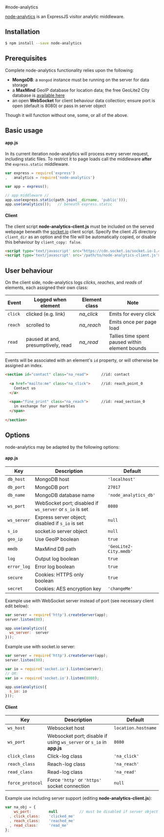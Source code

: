 #node-analytics

[node-analytics](https://www.npmjs.com/package/node-analytics) is an ExpressJS visitor analytic middleware.

## Installation

```sh
$ npm install --save node-analytics
```

## Prerequisites

Complete node-analytics functionality relies upon the following:

- **MongoDB**: a `mongod` instance must be running on the server for data storage
- a **MaxMind** GeoIP database for location data; the free GeoLite2 City database is [available here](http://dev.maxmind.com/geoip/geoip2/geolite2/)
- an open **WebSocket** for client behaviour data collection; ensure port is open (default is 8080) or pass in server object
 
Though it will function without one, some, or all of the above.

## Basic usage

#### app.js

In its current iteration node-analytics will process every server request, including static files. To restrict it to page loads call the middleware **after** the `express.static` middleware.

```javascript
var express = require('express')
,   analytics = require('node-analytics')

var app = express();

// app middleware //
app.use(express.static(path.join(__dirname, 'public')));
app.use(analytics());   // beneath express.static
```

#### Client

The client script **node-analytics-client.js** must be included on the served webpage beneath the [socket.io](http://socket.io/) client script. Specify the client JS directory `client_dir` as an option and the file will be automatically copied, or disable this behaviour by `client_copy: false`.

```html
<script type='text/javascript' src="https://cdn.socket.io/socket.io-1.4.5.js"></script>
<script type='text/javascript' src='/path/to/node-analytics-client.js'></script>
```

## User behaviour

On the client side, node-analytics logs *clicks*, *reaches*, and *reads* of elements, each assigned their own class:

Event | Logged when element | Element class | Note
--- | --- | --- | ---
`click` | clicked (e.g. link) | *na_click* | Emits for every click
`reach` | scrolled to | *na_reach* | Emits once per page load
`read` | paused at and, presumptively, read | *na_read* | Tallies time spent paused within element bounds

Events will be associated with an element's `id` property, or will otherwise be assigned an index.

```html
<section id="contact" class="na_read">      //id: contact
  
  <a href="mailto:me" class="na_click">     //id: reach_point_0
    Contact us
  </a>
  
  <span="fine_print" class="na_reach">      //id: read_section_0
    in exchange for your marbles
  </span>
  
</section>
```

## Options

node-analytics may be adapted by the following options:

#### app.js

Key | Description | Default
--- | --- | ---
`db_host` | MongoDB host | `'localhost'`
`db_port` | MongoDB port | `27017`
`db_name` | MongoDB database name | `'node_analytics_db'`
`ws_port` | WebSocket port; disabled if `ws_server` or `s_io` is set | `8080`
`ws_server` | Express server object; disabled if `s_io` is set | `null`
`s_io` | socket.io server object | `null`
`geo_ip` | Use GeoIP boolean  | `true`
`mmdb` | MaxMind DB path | `'GeoLite2-City.mmdb'`
`log` | Output log boolean | `true`
`error_log` | Error log boolean | `true`
`secure` | Cookies: HTTPS only boolean | `true`
`secret` | Cookies: AES encryption key | `'changeMe'`

Example use with WebSocket server instead of port (see necessary client edit below):

```javascript
var server = require('http').createServer(app);
server.listen(80);

app.use(analytics({
  ws_server:  server
}));
```

Example use with socket.io server:

```javascript
var server = require('http').createServer(app);
server.listen(80);

var io = require('socket.io').listen(server);
// OR:
var io = require('socket.io').listen(8080);

app.use(analytics({
  s_io: io
}));
```

#### Client

Key | Description | Default
--- | --- | ---
`ws_host` | Websocket host | `location.hostname`
`ws_port` | Websocket port; disable if using `ws_server` or `s_io` in **app.js** | `8080`
`click_class` | Click-log class | `'na_click'`
`reach_class` | Reach-log class | `'na_reach'`
`read_class` | Read-log class | `'na_read'`
`force_protocol` | Force `'http'` or `'https'` socket connection | `null`

Example use including server support (editing **node-analytics-client.js**):
```javascript
var na_obj = {
    ws_port:        null          // must be disabled if server object is being used
  , click_class:    'clicked_me'
  , reach_class:    'reached_me'
  , read_class:     'read_me'
};
```
